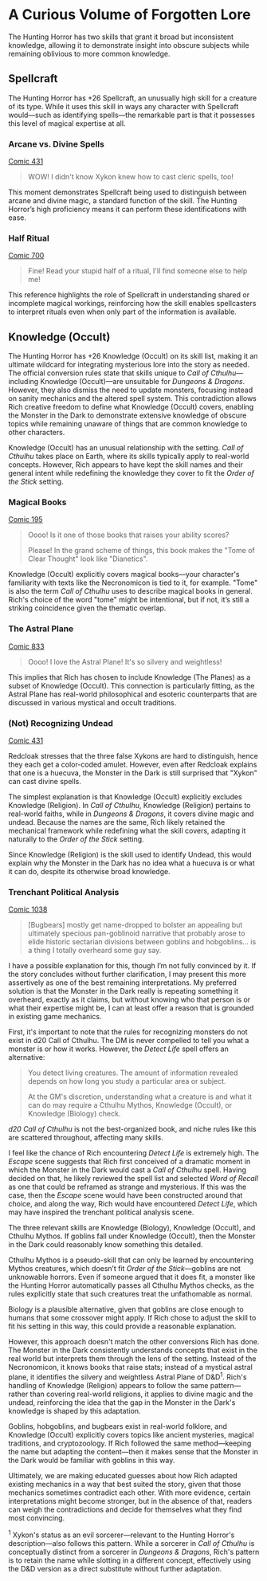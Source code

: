 # A Curious Volume of Forgotten Lore

The Hunting Horror has two skills that grant it broad but inconsistent knowledge, allowing it to demonstrate insight into obscure subjects while remaining oblivious to more common knowledge.

## Spellcraft

The Hunting Horror has +26 Spellcraft, an unusually high skill for a creature of its type. While it uses this skill in ways any character with Spellcraft would—such as identifying spells—the remarkable part is that it possesses this level of magical expertise at all.

### Arcane vs. Divine Spells

[Comic 431](https://www.giantitp.com/comics/oots0431.html)

> WOW! I didn't know Xykon knew how to cast cleric spells, too!

This moment demonstrates Spellcraft being used to distinguish between arcane and divine magic, a standard function of the skill. The Hunting Horror’s high proficiency means it can perform these identifications with ease.

### Half Ritual

[Comic 700](https://www.giantitp.com/comics/oots0700.html)

> Fine! Read your stupid half of a ritual, I'll find someone else to help me!

This reference highlights the role of Spellcraft in understanding shared or incomplete magical workings, reinforcing how the skill enables spellcasters to interpret rituals even when only part of the information is available.

## Knowledge (Occult)

The Hunting Horror has +26 Knowledge (Occult) on its skill list, making it an ultimate wildcard for integrating mysterious lore into the story as needed. The official conversion rules state that skills unique to *Call of Cthulhu*—including Knowledge (Occult)—are unsuitable for *Dungeons & Dragons*. However, they also dismiss the need to update monsters, focusing instead on sanity mechanics and the altered spell system. This contradiction allows Rich creative freedom to define what Knowledge (Occult) covers, enabling the Monster in the Dark to demonstrate extensive knowledge of obscure topics while remaining unaware of things that are common knowledge to other characters.

Knowledge (Occult) has an unusual relationship with the setting. *Call of Cthulhu* takes place on Earth, where its skills typically apply to real-world concepts. However, Rich appears to have kept the skill names and their general intent while redefining the knowledge they cover to fit the *Order of the Stick* setting.

### Magical Books

[Comic 195](https://www.giantitp.com/comics/oots0195.html)

> Oooo! Is it one of those books that raises your ability scores?
>
> Please! In the grand scheme of things, this book makes the "Tome of Clear Thought" look like "Dianetics".

Knowledge (Occult) explicitly covers magical books—your character's familiarity with texts like the Necronomicon is tied to it, for example. "Tome" is also the term *Call of Cthulhu* uses to describe magical books in general. Rich's choice of the word "tome" might be intentional, but if not, it’s still a striking coincidence given the thematic overlap.

### The Astral Plane

[Comic 833](https://www.giantitp.com/comics/oots0833.html)

> Oooo! I love the Astral Plane! It's so silvery and weightless!

This implies that Rich has chosen to include Knowledge (The Planes) as a subset of Knowledge (Occult). This connection is particularly fitting, as the Astral Plane has real-world philosophical and esoteric counterparts that are discussed in various mystical and occult traditions.

### (Not) Recognizing Undead

[Comic 431](https://www.giantitp.com/comics/oots0431.html)

Redcloak stresses that the three false Xykons are hard to distinguish, hence they each get a color-coded amulet. However, even after Redcloak explains that one is a huecuva, the Monster in the Dark is still surprised that "Xykon" can cast divine spells.

The simplest explanation is that Knowledge (Occult) explicitly excludes Knowledge (Religion). In *Call of Cthulhu*, Knowledge (Religion) pertains to real-world faiths, while in *Dungeons & Dragons*, it covers divine magic and undead. Because the names are the same, Rich likely retained the mechanical framework while redefining what the skill covers, adapting it naturally to the *Order of the Stick* setting.

Since Knowledge (Religion) is the skill used to identify Undead, this would explain why the Monster in the Dark has no idea what a huecuva is or what it can do, despite its otherwise broad knowledge.

### Trenchant Political Analysis

[Comic 1038](https://www.giantitp.com/comics/oots1038.html)

> [Bugbears] mostly get name-dropped to bolster an appealing but ultimately specious pan-goblinoid narrative that probably arose to elide historic sectarian divisions between goblins and hobgoblins... is a thing I totally overheard some guy say.

I have a possible explanation for this, though I’m not fully convinced by it. If the story concludes without further clarification, I may present this more assertively as one of the best remaining interpretations. My preferred solution is that the Monster in the Dark really is repeating something it overheard, exactly as it claims, but without knowing who that person is or what their expertise might be, I can at least offer a reason that is grounded in existing game mechanics.

First, it's important to note that the rules for recognizing monsters do not exist in d20 Call of Cthulhu. The DM is never compelled to tell you what a monster is or how it works. However, the *Detect Life* spell offers an alternative:

> You detect living creatures. The amount of information revealed depends on how long you study a particular area or subject.
>
> At the GM's discretion, understanding what a creature is and what it can do may require a Cthulhu Mythos, Knowledge (Occult), or Knowledge (Biology) check.

*d20 Call of Cthulhu* is not the best-organized book, and niche rules like this are scattered throughout, affecting many skills.

I feel like the chance of Rich encountering *Detect Life* is extremely high. The *Escape* scene suggests that Rich first conceived of a dramatic moment in which the Monster in the Dark would cast a *Call of Cthulhu* spell. Having decided on that, he likely reviewed the spell list and selected *Word of Recall* as one that could be reframed as strange and mysterious. If this was the case, then the *Escape* scene would have been constructed around that choice, and along the way, Rich would have encountered *Detect Life*, which may have inspired the trenchant political analysis scene. &#x20;

The three relevant skills are Knowledge (Biology), Knowledge (Occult), and Cthulhu Mythos. If goblins fall under Knowledge (Occult), then the Monster in the Dark could reasonably know something this detailed.

Cthulhu Mythos is a pseudo-skill that can only be learned by encountering Mythos creatures, which doesn’t fit *Order of the Stick*—goblins are not unknowable horrors. Even if someone argued that it does fit, a monster like the Hunting Horror automatically passes all Cthulhu Mythos checks, as the rules explicitly state that such creatures treat the unfathomable as normal.

Biology is a plausible alternative, given that goblins are close enough to humans that some crossover might apply. If Rich chose to adjust the skill to fit his setting in this way, this could provide a reasonable explanation.&#x20;

However, this approach doesn't match the other conversions Rich has done. The Monster in the Dark consistently understands concepts that exist in the real world but interprets them through the lens of the setting. Instead of the Necronomicon, it knows books that raise stats; instead of a mystical astral plane, it identifies the silvery and weightless Astral Plane of D&D<sup>1</sup>. Rich's handling of Knowledge (Religion) appears to follow the same pattern—rather than covering real-world religions, it applies to divine magic and the undead, reinforcing the idea that the gap in the Monster in the Dark's knowledge is shaped by this adaptation.

Goblins, hobgoblins, and bugbears exist in real-world folklore, and Knowledge (Occult) explicitly covers topics like ancient mysteries, magical traditions, and cryptozoology. If Rich followed the same method—keeping the name but adapting the content—then it makes sense that the Monster in the Dark would be familiar with goblins in this way.

Ultimately, we are making educated guesses about how Rich adapted existing mechanics in a way that best suited the story, given that those mechanics sometimes contradict each other. With more evidence, certain interpretations might become stronger, but in the absence of that, readers can weigh the contradictions and decide for themselves what they find most convincing.

<sup>1</sup> Xykon's status as an evil sorcerer—relevant to the Hunting Horror's description—also follows this pattern. While a sorcerer in *Call of Cthulhu* is conceptually distinct from a sorcerer in *Dungeons & Dragons*, Rich's pattern is to retain the name while slotting in a different concept, effectively using the D&D version as a direct substitute without further adaptation.
